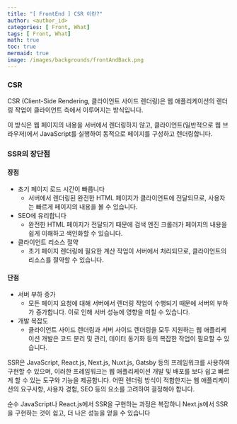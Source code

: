```yaml
---
title: "[ FrontEnd ] CSR 이란?"
author: <author_id>
categories: [ Front, What]
tags: [ Front, What]
math: true
toc: true
mermaid: true
image: /images/backgrounds/frontAndBack.png
---
```


### CSR
CSR (Client-Side Rendering, 클라이언트 사이드 렌더링)은 웹 애플리케이션의 렌더링 작업이 클라이언트 측에서 이루어지는 방식입니다.

이 방식은 웹 페이지의 내용을 서버에서 렌더링하지 않고, 클라이언트(일반적으로 웹 브라우저)에서 JavaScript를 실행하여 동적으로 페이지를 구성하고 렌더링합니다.

### SSR의 장단점
#### 장점
  - 초기 페이지 로드 시간이 빠릅니다 
    - 서버에서 렌더링된 완전한 HTML 페이지가 클라이언트에 전달되므로, 사용자는 빠르게 페이지의 내용을 볼 수 있습니다.
  - SEO에 유리합니다
    - 완전한 HTML 페이지가 전달되기 때문에 검색 엔진 크롤러가 페이지의 내용을 쉽게 이해하고 색인화할 수 있습니다.
  - 클라이언트 리소스 절약 
    - 초기 페이지 렌더링에 필요한 계산 작업이 서버에서 처리되므로, 클라이언트의 리소스를 절약할 수 있습니다.
#### 단점
  - 서버 부하 증가
    - 모든 페이지 요청에 대해 서버에서 렌더링 작업이 수행되기 때문에 서버의 부하가 증가합니다. 이로 인해 서버 성능에 영향을 미칠 수 있습니다.
  - 개발 복잡도
    - 클라이언트 사이드 렌더링과 서버 사이드 렌더링을 모두 지원하는 웹 애플리케이션 개발은 코드 분리 및 관리, 데이터 동기화 등의 복잡한 작업이 필요할 수 있습니다.


SSR은 JavaScript, React.js, Next.js, Nuxt.js, Gatsby 등의 프레임워크를 사용하여 구현할 수 있으며, 이러한 프레임워크는 웹 애플리케이션 개발 및 배포를 보다 쉽고 빠르게 할 수 있는 도구와 기능을 제공합니다. 어떤 렌더링 방식이 적합한지는 웹 애플리케이션의 요구사항, 사용자 경험, SEO 등의 요소를 고려하여 결정해야 합니다.

순수 JavaScript나 React.js에서 SSR을 구현하는 과정은 복잡하니 Next.js에서 SSR을 구현하는 것이 쉽고, 더 나은 성능을 얻을 수 있습니다
